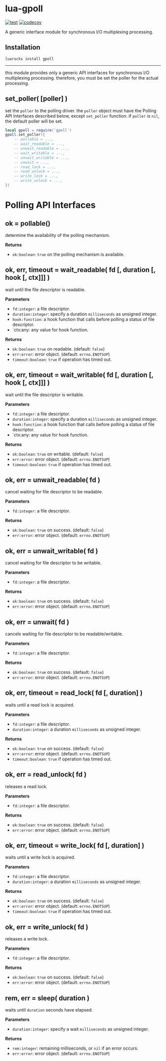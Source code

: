 # lua-gpoll

[![test](https://github.com/mah0x211/lua-gpoll/actions/workflows/test.yml/badge.svg)](https://github.com/mah0x211/lua-gpoll/actions/workflows/test.yml)
[![codecov](https://codecov.io/gh/mah0x211/lua-gpoll/branch/master/graph/badge.svg)](https://codecov.io/gh/mah0x211/lua-gpoll)

A generic interface module for synchronous I/O multiplexing processing.


## Installation

```
luarocks install gpoll
```

***

this module provides only a generic API interfaces for synchronous I/O multiplexing processing. therefore, you must be set the poller for the actual processing.


## set_poller( [poller] )

set the `poller` to the polling driver. the `poller` object must have the Polling API Interfaces described below, except `set_poller` function. if `poller` is `nil`, the default poller will be set.

```lua
local gpoll = require('gpoll')
gpoll.set_poller({
    -- pollable = ...,
    -- wait_readable = ...,
    -- unwait_readable = ...,
    -- wait_writable = ...,
    -- unwait_writable = ...,
    -- unwait = ...,
    -- read_lock = ...,
    -- read_unlock = ...,
    -- write_lock = ...,
    -- write_unlock = ...,
})
```


# Polling API Interfaces


## ok = pollable()

determine the availability of the polling mechanism.

**Returns**

- `ok:boolean`: `true` on the polling mechanism is available.


## ok, err, timeout = wait_readable( fd [, duration [, hook [, ctx]]] )

wait until the file descriptor is readable.

**Parameters**

- `fd:integer`: a file descriptor.
- `duration:integer`: specify a duration `milliseconds` as unsigned integer.
- `hook:function`: a hook function that calls before polling a status of file descriptor.
- `ctx:any: any value for hook function.

**Returns**

- `ok:boolean`: `true` on readable. (default: `false`)
- `err:error`: error object. (default: `errno.ENOTSUP`)
- `timeout:boolean`: `true` if operation has timed out.


## ok, err, timeout = wait_writable( fd [, duration [, hook [, ctx]]] )

wait until the file descriptor is writable.

**Parameters**

- `fd:integer`: a file descriptor.
- `duration:integer`: specify a duration `milliseconds` as unsigned integer.
- `hook:function`: a hook function that calls before polling a status of file descriptor.
- `ctx:any: any value for hook function.

**Returns**

- `ok:boolean`: `true` on writable. (default: `false`)
- `err:error`: error object. (default: `errno.ENOTSUP`)
- `timeout:boolean`: `true` if operation has timed out.


## ok, err = unwait_readable( fd )

cancel waiting for file descriptor to be readable.

**Parameters**

- `fd:integer`: a file descriptor.

**Returns**

- `ok:boolean`: `true` on success. (default: `false`)
- `err:error`: error object. (default: `errno.ENOTSUP`)


## ok, err = unwait_writable( fd )

cancel waiting for file descriptor to be writable.

**Parameters**

- `fd:integer`: a file descriptor.

**Returns**

- `ok:boolean`: `true` on success. (default: `false`)
- `err:error`: error object. (default: `errno.ENOTSUP`)


## ok, err = unwait( fd )

cancels waiting for file descriptor to be readable/writable.

**Parameters**

- `fd:integer`: a file descriptor.

**Returns**

- `ok:boolean`: `true` on success. (default: `false`)
- `err:error`: error object. (default: `errno.ENOTSUP`)


## ok, err, timeout = read_lock( fd [, duration] )

waits until a read lock is acquired.

**Parameters**

- `fd:integer`: a file descriptor.
- `duration:integer`: a duration `milliseconds` as unsigned integer.

**Returns**

- `ok:boolean`: `true` on success. (default: `false`)
- `err:error`: error object. (default: `errno.ENOTSUP`)
- `timeout:boolean`: `true` if operation has timed out.


## ok, err = read_unlock( fd )

releases a read lock.

**Parameters**

- `fd:integer`: a file descriptor.

**Returns**

- `ok:boolean`: `true` on success. (default: `false`)
- `err:error`: error object. (default: `errno.ENOTSUP`)


## ok, err, timeout = write_lock( fd [, duration] )

waits until a write lock is acquired.

**Parameters**

- `fd:integer`: a file descriptor.
- `duration:integer`: a duration `milliseconds` as unsigned integer.

**Returns**

- `ok:boolean`: `true` on success. (default: `false`)
- `err:error`: error object. (default: `errno.ENOTSUP`)
- `timeout:boolean`: `true` if operation has timed out.


## ok, err = write_unlock( fd )

releases a write lock.

**Parameters**

- `fd:integer`: a file descriptor.

**Returns**

- `ok:boolean`: `true` on success. (default: `false`)
- `err:error`: error object. (default: `errno.ENOTSUP`)


## rem, err = sleep( duration )

waits until `duration` seconds have elapsed.

**Parameters**

- `duration:integer`: specify a wait `milliseconds` as unsigned integer.

**Returns**

- `rem:integer`: remaining milliseconds, or `nil` if an error occurs.
- `err:error`: error object. (default: `errno.ENOTSUP`)

